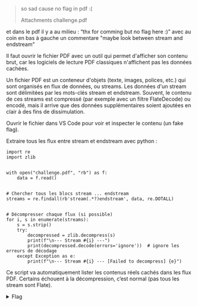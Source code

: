 > so sad cause no flag in pdf :(
> 
> Attachments
> challenge.pdf

et dans le pdf il y a au milieu : 
“thx for comming
but no flag here :)”
avec au coin en bas à gauche un commentare "maybe look between stream and endstream"

Il faut ouvrir le fichier PDF avec un outil qui permet d'afficher son contenu brut, car les logiciels de lecture PDF classiques n'affichent pas les données cachées.

Un fichier PDF est un conteneur d'objets (texte, images, polices, etc.) qui sont organisés en flux de données, ou streams. Les données d'un stream sont délimitées par les mots-clés stream et endstream. Souvent, le contenu de ces streams est compressé (par exemple avec un filtre FlateDecode) ou encodé, mais il arrive que des données supplémentaires soient ajoutées en clair à des fins de dissimulation.

Ouvrir le fichier dans VS Code pour voir et inspecter le contenu (un fake flag).

Extraire tous les flux entre stream et endstream avec python : 
```
import re
import zlib


with open("challenge.pdf", "rb") as f:
    data = f.read()


# Chercher tous les blocs stream ... endstream
streams = re.findall(rb'stream(.*?)endstream', data, re.DOTALL)


# Décompresser chaque flux (si possible)
for i, s in enumerate(streams):
    s = s.strip()
    try:
        decompressed = zlib.decompress(s)
        print(f"\n--- Stream #{i} ---")
        print(decompressed.decode(errors='ignore'))  # ignore les erreurs de décodage
    except Exception as e:
        print(f"\n--- Stream #{i} --- [Failed to decompress] {e}")
```

Ce script va automatiquement lister les contenus réels cachés dans les flux PDF. Certains échouent à la décompression, c’est normal (pas tous les stream sont Flate).

<details>
<summary>Flag</summary>

`scriptCTF{pdf_s7r34m5_0v3r_7w17ch_5tr34ms}`

</details>

